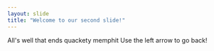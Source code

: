 ```yaml
---
layout: slide
title: "Welcome to our second slide!"
---
```

All's well that ends quackety memphit
Use the left arrow to go back!
